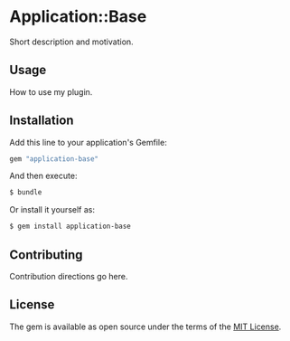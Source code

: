 # Application::Base
Short description and motivation.

## Usage
How to use my plugin.

## Installation
Add this line to your application's Gemfile:

```ruby
gem "application-base"
```

And then execute:
```bash
$ bundle
```

Or install it yourself as:
```bash
$ gem install application-base
```

## Contributing
Contribution directions go here.

## License
The gem is available as open source under the terms of the [MIT License](https://opensource.org/licenses/MIT).
